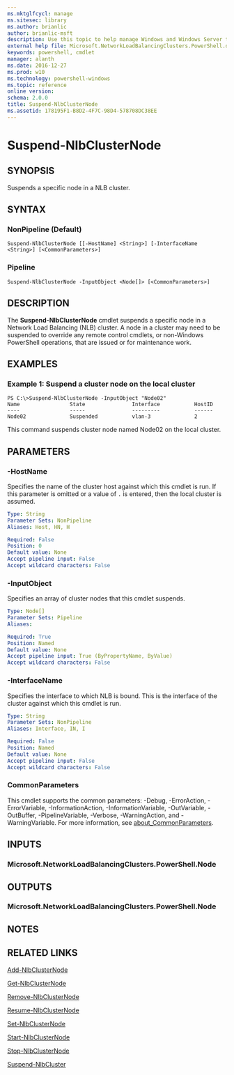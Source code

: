 ```yaml
---
ms.mktglfcycl: manage
ms.sitesec: library
ms.author: brianlic
author: brianlic-msft
description: Use this topic to help manage Windows and Windows Server technologies with Windows PowerShell.
external help file: Microsoft.NetworkLoadBalancingClusters.PowerShell.dll-Help.xml
keywords: powershell, cmdlet
manager: alanth
ms.date: 2016-12-27
ms.prod: w10
ms.technology: powershell-windows
ms.topic: reference
online version: 
schema: 2.0.0
title: Suspend-NlbClusterNode
ms.assetid: 178195F1-B8D2-4F7C-98D4-578708DC38EE
---
```


# Suspend-NlbClusterNode

## SYNOPSIS
Suspends a specific node in a NLB cluster.

## SYNTAX

### NonPipeline (Default)
```
Suspend-NlbClusterNode [[-HostName] <String>] [-InterfaceName <String>] [<CommonParameters>]
```

### Pipeline
```
Suspend-NlbClusterNode -InputObject <Node[]> [<CommonParameters>]
```

## DESCRIPTION
The **Suspend-NlbClusterNode** cmdlet suspends a specific node in a Network Load Balancing (NLB) cluster.
A node in a cluster may need to be suspended to override any remote control cmdlets, or non-Windows PowerShell operations, that are issued or for maintenance work.

## EXAMPLES

### Example 1: Suspend a cluster node on the local cluster
```
PS C:\>Suspend-NlbClusterNode -InputObject "Node02"
Name                State               Interface           HostID 
----                -----               ---------           ------ 
Node02              Suspended           vlan-3              2
```

This command suspends cluster node named Node02 on the local cluster.

## PARAMETERS

### -HostName
Specifies the name of the cluster host against which this cmdlet is run.
If this parameter is omitted or a value of `.` is entered, then the local cluster is assumed.

```yaml
Type: String
Parameter Sets: NonPipeline
Aliases: Host, HN, H

Required: False
Position: 0
Default value: None
Accept pipeline input: False
Accept wildcard characters: False
```

### -InputObject
Specifies an array of cluster nodes that this cmdlet suspends.

```yaml
Type: Node[]
Parameter Sets: Pipeline
Aliases: 

Required: True
Position: Named
Default value: None
Accept pipeline input: True (ByPropertyName, ByValue)
Accept wildcard characters: False
```

### -InterfaceName
Specifies the interface to which NLB is bound.
This is the interface of the cluster against which this cmdlet is run.

```yaml
Type: String
Parameter Sets: NonPipeline
Aliases: Interface, IN, I

Required: False
Position: Named
Default value: None
Accept pipeline input: False
Accept wildcard characters: False
```

### CommonParameters
This cmdlet supports the common parameters: -Debug, -ErrorAction, -ErrorVariable, -InformationAction, -InformationVariable, -OutVariable, -OutBuffer, -PipelineVariable, -Verbose, -WarningAction, and -WarningVariable. For more information, see [about_CommonParameters](http://go.microsoft.com/fwlink/?LinkID=113216).

## INPUTS

### Microsoft.NetworkLoadBalancingClusters.PowerShell.Node

## OUTPUTS

### Microsoft.NetworkLoadBalancingClusters.PowerShell.Node

## NOTES

## RELATED LINKS

[Add-NlbClusterNode](./Add-NlbClusterNode.md)

[Get-NlbClusterNode](./Get-NlbClusterNode.md)

[Remove-NlbClusterNode](./Remove-NlbClusterNode.md)

[Resume-NlbClusterNode](./Resume-NlbClusterNode.md)

[Set-NlbClusterNode](./Set-NlbClusterNode.md)

[Start-NlbClusterNode](./Start-NlbClusterNode.md)

[Stop-NlbClusterNode](./Stop-NlbClusterNode.md)

[Suspend-NlbCluster](./Suspend-NlbCluster.md)

